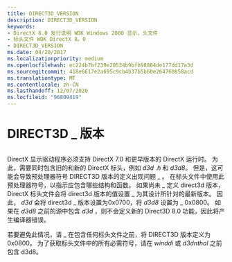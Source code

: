 ```yaml
---
title: DIRECT3D_VERSION
description: DIRECT3D_VERSION
keywords:
- DirectX 8.0 发行说明 WDK Windows 2000 显示，头文件
- 标头文件 WDK DirectX 8。0
- DIRECT3D_VERSION
ms.date: 04/20/2017
ms.localizationpriority: medium
ms.openlocfilehash: ec224b7bf239e20534b9bfb98884de177dd17a3d
ms.sourcegitcommit: 418e6617e2a695c9cb4b37b5b60e264760858acd
ms.translationtype: MT
ms.contentlocale: zh-CN
ms.lasthandoff: 12/07/2020
ms.locfileid: "96809419"
---
```

# <a name="direct3d_version"></a>DIRECT3D \_ 版本


## <span id="ddk_direct3d_version_gg"></span><span id="DDK_DIRECT3D_VERSION_GG"></span>


DirectX 显示驱动程序必须支持 DirectX 7.0 和更早版本的 DirectX 运行时。 为此，需要同时包含旧的和新的 DirectX 标头，例如 *d3d .h* 和 *d3d8*。 但是，这可能会导致预处理器符号 DIRECT3D 版本的定义出现问题 \_ 。 在标头文件中使用此预处理器符号，以指示应包含哪些结构和函数。 如果尚未 \_ 定义 direct3d 版本，DirectX 标头文件会将 direct3d 版本的值设置 \_ 为其设计所针对的最新版本。 因此， *d3d* 会将 direct3d \_ 版本设置为0x0700，将 *d3d8* 设置为 \_ 0x0800。 如果在 *d3d8* 之前的源中包含 *d3d* ，则不会定义新的 Direct3D 8.0 功能，因此将产生编译器错误。

若要避免此情况，请 \_ 在包含任何标头文件之前，将 DIRECT3D 版本定义为0x0800。 为了获取标头文件中的所有必需符号，请在 *winddi* 或 *d3dnthal* 之前包含 d3d8。

 

 





